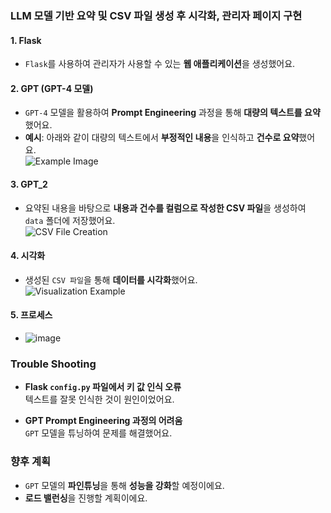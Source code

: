 ### LLM 모델 기반 요약 및 CSV 파일 생성 후 시각화, 관리자 페이지 구현

#### 1. Flask
- `Flask`를 사용하여 관리자가 사용할 수 있는 **웹 애플리케이션**을 생성했어요.

#### 2. GPT (GPT-4 모델)
- `GPT-4` 모델을 활용하여 **Prompt Engineering** 과정을 통해 **대량의 텍스트를 요약**했어요.
- **예시**: 아래와 같이 대량의 텍스트에서 **부정적인 내용**을 인식하고 **건수로 요약**했어요.  
  ![Example Image](https://github.com/user-attachments/assets/bf8cb826-7f01-4a9d-94e0-482cb5c5f09c)

#### 3. GPT_2
- 요약된 내용을 바탕으로 **내용과 건수를 컬럼으로 작성한 CSV 파일**을 생성하여 `data` 폴더에 저장했어요.  
  ![CSV File Creation](https://github.com/user-attachments/assets/50aa3aa6-30cb-460a-a483-d4e52c0926d1)

#### 4. 시각화
- 생성된 `CSV 파일`을 통해 **데이터를 시각화**했어요.  
  ![Visualization Example](https://github.com/user-attachments/assets/8ea3855f-eea3-450b-bdb0-7831ef4f3c86)
  
#### 5. 프로세스
- ![image](https://github.com/user-attachments/assets/3460b980-becb-4da6-8907-9bb38cb8559f)

### Trouble Shooting

- **Flask `config.py` 파일에서 키 값 인식 오류**  
  텍스트를 잘못 인식한 것이 원인이었어요.

- **GPT Prompt Engineering 과정의 어려움**  
  `GPT` 모델을 튜닝하여 문제를 해결했어요.

### 향후 계획

- `GPT` 모델의 **파인튜닝**을 통해 **성능을 강화**할 예정이에요.
- **로드 밸런싱**을 진행할 계획이에요.
